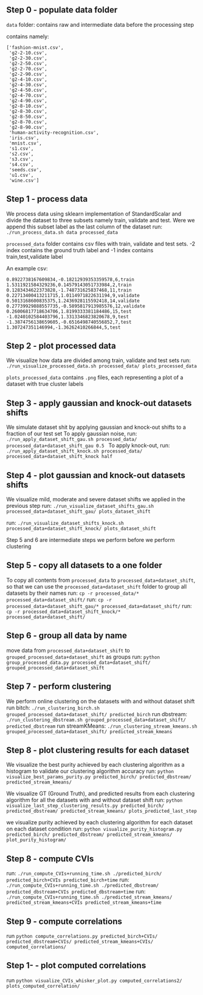 ## Step 0 - populate data folder
`data` folder: contains raw and intermediate data before the processing step 

contains namely: 
```
['fashion-mnist.csv',
 'g2-2-10.csv',
 'g2-2-30.csv',
 'g2-2-50.csv',
 'g2-2-70.csv',
 'g2-2-90.csv',
 'g2-4-10.csv',
 'g2-4-30.csv',
 'g2-4-50.csv',
 'g2-4-70.csv',
 'g2-4-90.csv',
 'g2-8-10.csv',
 'g2-8-30.csv',
 'g2-8-50.csv',
 'g2-8-70.csv',
 'g2-8-90.csv',
 'human-activity-recognition.csv',
 'iris.csv',
 'mnist.csv',
 's1.csv',
 's2.csv',
 's3.csv',
 's4.csv',
 'seeds.csv',
 'u1.csv',
 'wine.csv']
```

## Step 1 - process data
We process data using sklearn implementation of StandardScalar and divide the dataset to three subsets namely train, validate and test. Were we append this subset label as the last column of the dataset
run: `./run_process_data.sh data processed_data`

`processed_data` folder contains csv files with train, validate and test sets. -2 index contains the ground truth label and -1 index contains train,test,validate label

An example csv:
```csv
0.8922738167609834,-0.18212939353359578,6,train
1.5311921584329236,0.14579143051733984,2,train
0.1283434622373828,-1.748731625837468,11,train
0.22713400413211715,1.0114971822631194,9,validate
0.5013168600835375,1.2436928115592418,14,validate
0.27739929888557735,-0.5895817913985576,12,validate
0.26006817718634706,1.8199333381184486,15,test
-1.0240102584403796,1.3313346823820678,9,test
-1.3874756138659605,-0.6516498740556852,7,test
1.307247351146994,-1.36262410266844,5,test
```


## Step 2 - plot processed data
We visualize how data are divided among train, validate and test sets
run: `./run_visualize_processed_data.sh processed_data/ plots_processed_data`

`plots_processed_data` contains `.png` files, each representing a plot of a dataset with true cluster labels

## Step 3 - apply gaussian and knock-out datasets shifts
We simulate dataset shit by applying gaussian and knock-out shifts to a fraction of our test set
To apply gaussian noise,
run: `./run_apply_dataset_shift_gau.sh processed_data/ processed_data+dataset_shift_gau 0.5
`
To apply knock-out,
run: `./run_apply_dataset_shift_knock.sh processed_data/ processed_data+dataset_shift_knock half`

## Step 4 - plot gaussian and knock-out datasets shifts
We visualize mild, moderate and severe dataset shifts we applied in the previous step
run: `./run_visualize_dataset_shifts_gau.sh processed_data+dataset_shift_gau/ plots_dataset_shift`

run: `./run_visualize_dataset_shifts_knock.sh processed_data+dataset_shift_knock/ plots_dataset_shift`


Step 5 and 6 are intermediate steps we perform before we perform clustering
## Step 5 - copy all datasets to a one folder
To copy all contents from `processed_data` to `processed_data+dataset_shift`, so that we can use the `processed_data+dataset_shift` folder to group all datasets by their names
run: `cp -r processed_data/* processed_data+dataset_shift/` run: `cp -r processed_data+dataset_shift_gau/* processed_data+dataset_shift/` run: `cp -r processed_data+dataset_shift_knock/* processed_data+dataset_shift/` 


## Step 6 - group all data by name
move data from `processed_data+dataset_shift` to `grouped_processed_data+dataset_shift` as groups
run: `python group_processed_data.py processed_data+dataset_shift/ grouped_processed_data+dataset_shift`


## Step 7 - perform clustering
We perform online clustering on the datasets with and without dataset shift
run bitch:  `./run_clustering_birch.sh grouped_processed_data+dataset_shift/ predicted_birch`
run dbstream:  `./run_clustering_dbstream.sh grouped_processed_data+dataset_shift/ predicted_dbstream`
run streamKMeans:  `./run_clustering_stream_kmeans.sh grouped_processed_data+dataset_shift/ predicted_stream_kmeans`

## Step 8 - plot clustering results for each dataset
We visualize the best purity achieved by each clustering algorithm as a histogram to validate our clustering algorithm accuracy
run: `python visualize_best_params_purity.py predicted_birch/ predicted_dbstream/ predicted_stream_kmeans/`

We visualize GT (Ground Truth), and predicted results from each clustering algorithm for all the datasets with and without dataset shift
run: `python visualize_last_step_clustering_results.py predicted_birch/ predicted_dbstream/ predicted_stream_kmeans/ plots_predicted_last_step`

we visualize purity achieved by each clustering algorithm for each dataset on each dataset condition
run: `python visualize_purity_histogram.py predicted_birch/ predicted_dbstream/ predicted_stream_kmeans/ plot_purity_histogram/`

## Step 8 - compute CVIs
run: `./run_compute_CVIs+running_time.sh ./predicted_birch/ predicted_birch+CVIs predicted_birch+time`
run: `./run_compute_CVIs+running_time.sh ./predicted_dbstream/ predicted_dbstream+CVIs predicted_dbstream+time`
run: `./run_compute_CVIs+running_time.sh ./predicted_stream_kmeans/ predicted_stream_kmeans+CVIs predicted_stream_kmeans+time`

## Step 9 - compute correlations
run `python compute_correlations.py predicted_birch+CVIs/ predicted_dbstream+CVIs/ predicted_stream_kmeans+CVIs/ computed_correlations/ `

## Step 1- - plot computed correlations
run `python visualize_CVIs_whisker_plot.py computed_correlations2/ plots_computed_correlation/`